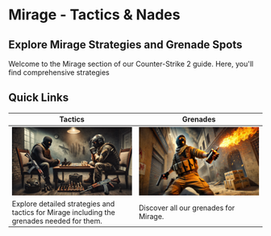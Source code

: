# Mirage - Tactics & Nades

## Explore Mirage Strategies and Grenade Spots

Welcome to the Mirage section of our Counter-Strike 2 guide. Here, you'll find comprehensive strategies

## Quick Links

| Tactics                                                                 | Grenades                                                              |
|-------------------------------------------------------------------------|-----------------------------------------------------------------------|
| [![Tactics Index](./assets/img/tactics.jpg)](./mirage/tactics/mirage_tactics.md)         | [![Nade Index](./assets/img/nades.jpg)](./mirage/nades/mirage_nades.md)              |
| Explore detailed strategies and tactics for Mirage including the grenades needed for them. | Discover all our grenades for Mirage.                                  |
